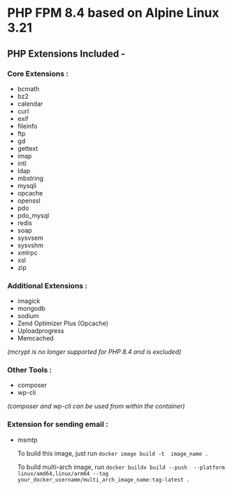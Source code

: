 # PHP FPM 8.4 based on Alpine Linux 3.21

## PHP Extensions Included -

### Core Extensions :

* bcmath
* bz2
* calendar
* curl
* exif
* fileinfo
* ftp
* gd
* gettext
* imap
* intl
* ldap
* mbstring
* mysqli
* opcache
* openssl
* pdo
* pdo_mysql
* redis
* soap
* sysvsem
* sysvshm
* xmlrpc
* xsl
* zip

### Additional Extensions :

* imagick
* mongodb
* sodium
* Zend Optimizer Plus (Opcache)
* Uploadprogress
* Memcached

<em>(mcrypt is no longer supported for PHP 8.4 and is excluded)</em>

### Other Tools :
* composer
* wp-cli

<em>(composer and wp-cli can be used from within the container)</em>



### Extension for sending email :

* msmtp

  To build this image, just run
```docker image build -t  image_name .```

  To build multi-arch image, run
```docker buildx build --push  --platform linux/amd64,linux/arm64 --tag your_docker_username/multi_arch_image_name:tag-latest .```
